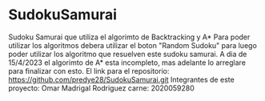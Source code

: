 # SudokuSamurai
Sudoku Samurai que utiliza el algorimto de Backtracking y A*
Para poder utilizar los algoritmos debera utilizar el boton "Random Sudoku" para luego poder utilizar los algoritmo que resuelven este sudoku samurai.
A dia de 15/4/2023 el algorimto de A* esta incompleto, mas adelante lo arreglare para finalizar con esto.
El link para el repositorio: https://github.com/predye28/SudokuSamurai.git
Integrantes de este proyecto: Omar Madrigal Rodriguez carne: 2020059280
